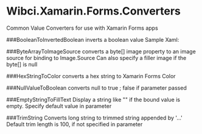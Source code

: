 # Wibci.Xamarin.Forms.Converters
Common Value Converters for use with Xamarin Forms apps

###BooleanToInvertedBoolean
inverts a boolean value
Sample Xaml:

###ByteArrayToImageSource
converts a byte[] image property to an image source for binding to Image.Source
Can also specify a filler image if the byte[] is null

###HexStringToColor
converts a hex string to Xamarin Forms Color 

###NullValueToBoolean
converts null to true ; false if parameter passed

###EmptyStringToFillText
Display a string like "<Not Available>" if the bound value is empty.
Specify default value in parameter

###TrimString
Converts long string to trimmed string appended by '...'
Default trim length is 100, if not specified in parameter
